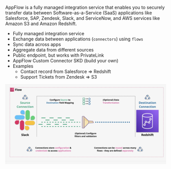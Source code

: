 AppFlow is a fully managed integration service that enables you to securely transfer data between Software-as-a-Service (SaaS) applications like Salesforce, SAP, Zendesk, Slack, and ServiceNow, and AWS services like Amazon S3 and Amazon Redshift.

- Fully managed integration service
- Exchange data between applications (`connectors`) using `flows`
- Sync data across apps
- Aggregate data from different sources
- Public endpoint, but works with PrivateLink
- AppFlow Custom Connector SKD (build your own)
- Examples
	- Contact record from Salesforce => Redshift
	- Support Tickets from Zendesk => S3

![Pasted image 20250510212830.png](_atts/Pasted%20image%2020250510212830.png)